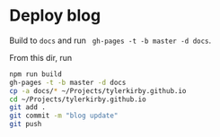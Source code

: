 # Deploy blog
Build to `docs` and run ` gh-pages -t -b master -d docs`.

From this dir, run 
```bash
npm run build
gh-pages -t -b master -d docs
cp -a docs/* ~/Projects/tylerkirby.github.io
cd ~/Projects/tylerkirby.github.io
git add .
git commit -m "blog update"
git push
```
